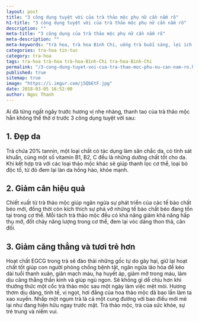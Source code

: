 ```yaml
---
layout: post
title: "3 công dụng tuyệt vời của trà thảo mộc phụ nữ cần nắm rõ"
h1-title: "3 công dụng tuyệt vời của trà thảo mộc phụ nữ cần nắm rõ"
description: ""
meta-title: "3 công dụng của trà thảo mộc phụ nữ cần nắm rõ"
meta-description: ""
meta-keywords: "trà hoa, trà hoa Bình Chi, uống trà buổi sáng, lợi ích của uống trà"
categories: tra-hoa tin-tuc
category: tra-hoa
tags: tra-hoa trà-hoa trà-hoa-Bình-Chi tra-hoa-Binh-Chi
permalink: "/3-cong-dung-tuyet-voi-cua-tra-thao-moc-phu-nu-can-nam-ro.html"
published: true
sitemap: true
image: "https://i.imgur.com/j5QbEtF.jpg"
date: 2018-03-05 16:52:00
author: Ngọc Thanh
---
```


Ai đã từng ngất ngây trước hương vị nhẹ nhàng, thanh tao của trà thảo mộc hẳn không thể thờ ơ trước 3 công dụng tuyệt vời sau:

## 1. Đẹp da

Trà chứa 20% tannin, một loại chất có tác dụng làm săn chắc da, có tính sát khuẩn, cùng một số vitamin B1, B2, C đều là những dưỡng chất tốt cho da. Khi kết hợp trà với các loại thảo mộc khác sẽ giúp thanh lọc cơ thể, loại bỏ độc tố, từ đó đem lại làn da hồng hào, khỏe mạnh.

## 2. Giảm cân hiệu quả

Chiết xuất từ trà thảo mộc giúp ngăn ngừa sự phát triển của các tế bào chất béo mới, đồng thời còn kích thích sự phá vỡ những tế bào chất béo đang tồn tại trong cơ thể. Mỗi tách trà thảo mộc đều có khả năng giảm khả năng hấp thụ mỡ, đốt cháy năng lượng trong cơ thể, đem lại vóc dáng thon thả, cân đối.

## 3. Giảm căng thẳng và tươi trẻ hơn

Hoạt chất EGCG trong trà sẽ đào thải những gốc tự do gây hại, giữ lại hoạt chất tốt giúp con người phòng chống bệnh tật, ngăn ngừa lão hóa để kéo dài tuổi thanh xuân, giãn mạch máu, hạ huyết áp, giảm mỡ trong máu, làm dịu căng thẳng thần kinh và giúp ngủ ngon. Sẽ không gì dễ chịu hơn khi thưởng thức một cốc trà thảo mộc sau một ngày làm việc mệt mỏi.
Hương thơm dịu dàng, tinh tế, vị ngọt, hơi đắng của hoa thảo mộc đã bao lần làm ta xao xuyến. Nhấp một ngụm trà là cả một cung đường với bao điều mới mẻ lại như đang hiện hữu ngay trước mặt. Trà thảo mộc, trà của sức khỏe, sự trẻ trung và niềm vui.
